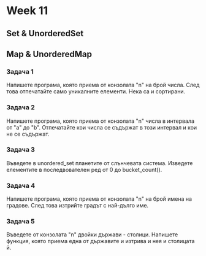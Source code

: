 # Week 11

## Set & UnorderedSet

## Map & UnorderedMap

### Задача 1
Напишете програма, която приема от конзолата "n" на брой числа. След това отпечатайте само уникалните елементи. Нека са и сортирани.

### Задача 2
Напишете програма, която приема от конзолата "n" числа в интервала от "a" до "b". Отпечатайте кои числа се съдържат в този интервал и кои не се съдържат.

### Задача 3
Въведете в unordered_set планетите от слънчевата система. Изведете елементите в последвователен ред от 0 до bucket_count().

### Задача 4
Напишете програма, която приема от конзолата "n" на брой имена на градове. След това изтрийте градът с най-дълго име. 

### Задача 5
Въведете от конзолата "n" двойки държави - столици. Напишете функция, която приема една от държавите и изтрива и нея и столицата й.